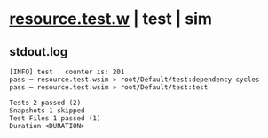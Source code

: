 # [resource.test.w](../../../../../examples/tests/valid/resource.test.w) | test | sim

## stdout.log
```log
[INFO] test | counter is: 201
pass ─ resource.test.wsim » root/Default/test:dependency cycles
pass ─ resource.test.wsim » root/Default/test:test             

Tests 2 passed (2)
Snapshots 1 skipped
Test Files 1 passed (1)
Duration <DURATION>
```

